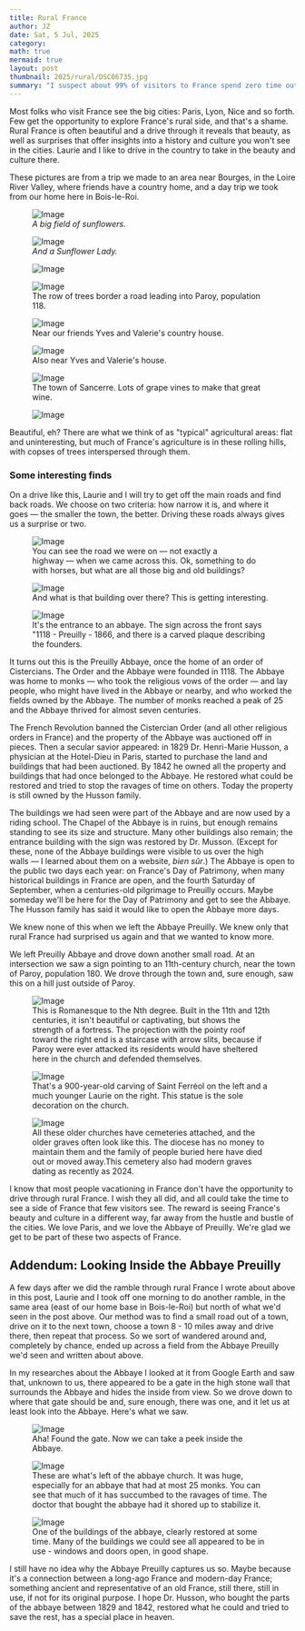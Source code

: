```yaml
---
title: Rural France  
author: JZ  
date: Sat, 5 Jul, 2025
category: 
math: true
mermaid: true
layout: post
thumbnail: 2025/rural/DSC06735.jpg
summary: "I suspect about 99% of visitors to France spend zero time outside Paris and the other big cities (okay, Americans might visit Normandy) and so do not see one of France's secrets: outside those cities is a beautiful rural France. We love to see this side of France; come with us for a look."
---  
```

Most folks who visit France see the big cities: Paris, Lyon, Nice and so forth. Few get the opportunity to explore France's rural side, and that's a shame. Rural France is often beautiful and a drive through it reveals that beauty, as well as surprises that offer insights into a history and culture you won't see in the cities. Laurie and I like to drive in the country to take in the beauty and culture there.

These pictures are from a trip we made to an area near Bourges, in the Loire River Valley, where friends have a country home, and a day trip we took from our home here in Bois-le-Roi. 

<figure>
    <img class='landscape' src="{{ "2025/rural/DSC06736.jpg" | prepend: site.imageurl | prepend: site.baseurl  }}" alt="Image" />
    <figcaption><em>A big field of sunflowers. </em></figcaption>
</figure>

<figure>
    <img class='landscape' src="{{ "2025/rural/DSC06735.jpg" | prepend: site.imageurl | prepend: site.baseurl  }}" alt="Image" />
    <figcaption><em>And a Sunflower Lady.</em></figcaption>
</figure>

<figure>
    <img class='landscape' src="{{ "2025/rural/DSC06742.jpg" | prepend: site.imageurl | prepend: site.baseurl  }}" alt="Image" />
    <figcaption><em></em></figcaption>
</figure>
<figure>
    <img class='landscape' src="{{ "2025/rural/DSC06761.jpg" | prepend: site.imageurl | prepend: site.baseurl  }}" alt="Image" />
    <figcaption class='wide'>The row of trees border a road leading into Paroy, population 118. </figcaption>
</figure>
<figure>
    <img class='landscape' src="{{ "2025/rural/IMG_7945.jpg" | prepend: site.imageurl | prepend: site.baseurl  }}" alt="Image" />
    <figcaption class='wide'>Near our friends Yves and Valerie's country house.</figcaption>
</figure>
<figure>
    <img class='landscape' src="{{ "2025/rural/IMG_7942.jpg" | prepend: site.imageurl | prepend: site.baseurl  }}" alt="Image" />
    <figcaption class='wide'>Also near Yves and Valerie's house.</figcaption>
</figure>
<figure>
    <img class='landscape' src="{{ "2025/rural/IMG_7907.jpg" | prepend: site.imageurl | prepend: site.baseurl  }}" alt="Image" />
    <figcaption class='wide'>The town of Sancerre. Lots of grape vines to make that great wine.</figcaption>
</figure>
<figure>
    <img class='landscape' src="{{ "2025/rural/DSC06792.jpg" | prepend: site.imageurl | prepend: site.baseurl  }}" alt="Image" />
    <figcaption class='wide'></figcaption>
</figure>

Beautiful, eh? There are what we think of as "typical" agricultural areas: flat and uninteresting, but much of France's agriculture is in these rolling hills, with copses of trees interspersed through them.

<h3>Some interesting finds</h3>
On a drive like this, Laurie and I will try to get off the main roads and find back roads. We choose on two criteria: how narrow it is, and where it goes&nbsp;&mdash;&nbsp;the smaller the town, the better. Driving these roads always gives us a surprise or two.

<figure>
    <img class='landscape' src="{{ "2025/rural/DSC06754.jpg" | prepend: site.imageurl | prepend: site.baseurl  }}" alt="Image" />
    <figcaption class='wide'>You can see the road we were on&nbsp;&mdash;&nbsp;not exactly a highway&nbsp;&mdash;&nbsp;when we came across this. Ok, something to do with horses, but what are all those big and old buildings? </figcaption>
</figure>
<figure>
    <img class='landscape' src="{{ "2025/rural/DSC06746.jpg" | prepend: site.imageurl | prepend: site.baseurl  }}" alt="Image" />
    <figcaption class='wide'>And what is that building over there? This is getting interesting.</figcaption>
</figure>
<figure>
    <img class='landscape' src="{{ "2025/rural/DSC06755.jpg" | prepend: site.imageurl | prepend: site.baseurl  }}" alt="Image" />
    <figcaption class='wide'>It's the entrance to an abbaye. The sign across the front says "1118 - Preuilly - 1866, and there is a carved plaque describing the founders.</figcaption>
</figure>
It turns out this is the Preuilly Abbaye, once the home of an order of Cistercians. The Order and the Abbaye were founded in 1118. The Abbaye was home to monks&nbsp;&mdash;&nbsp;who took the religious vows of the order&nbsp;&mdash;&nbsp;and lay people, who might have lived in the Abbaye or nearby, and who worked the fields owned by the Abbaye. The number of monks reached a peak of 25 and the Abbaye thrived for almost seven centuries.

The French Revolution banned the Cistercian Order (and all other religious orders in France) and the property of the Abbaye was auctioned off in pieces. Then a secular savior appeared: in 1829 Dr. Henri-Marie Husson, a physician at the Hotel-Dieu in Paris, started to purchase the land and buildings that had been auctioned. By 1842 he owned all the property and buildings that had once belonged to the Abbaye. He restored what could be restored and tried to stop the ravages of time on others. Today the property is still owned by the Husson family.

The buildings we had seen were part of the Abbaye and are now used by a riding school. The Chapel of the Abbaye is in ruins, but enough remains standing to see its size and structure. Many other buildings also remain; the entrance building with the sign was restored by Dr. Musson. (Except for these, none of the Abbaye buildings were visible to us over the high walls&nbsp;&mdash;&nbsp;I learned about them on a website, <em>bien sûr</em>.) The Abbaye is open to the public two days each year: on France's Day of Patrimony, when many historical buildings in France are open, and the fourth Saturday of September, when a centuries-old pilgrimage to Preuilly occurs. Maybe someday we'll be here for the Day of Patrimony and get to see the Abbaye. The Husson family has said it would like to open the Abbaye more days.

We knew none of this when we left the Abbaye Preuilly. We knew only that rural France had surprised us again and that we wanted to know more.

We left Preuilly Abbaye and drove down another small road. At an intersection we saw a sign pointing to an 11th-century church, near the town of Paroy, population 180. We drove through the town and, sure enough, saw this on a hill just outside of Paroy.

<figure>
    <img class='landscape' src="{{ "2025/rural/DSC06772.jpg" | prepend: site.imageurl | prepend: site.baseurl  }}" alt="Image" />
    <figcaption class='wide'>This is Romanesque to the Nth degree. Built in the 11th and 12th centuries, it isn't beautiful or captivating, but shows the strength of a fortress. The projection with the pointy roof toward the right end is a staircase with arrow slits, because if Paroy were ever attacked its residents would have sheltered here in the church and defended themselves.</figcaption>
</figure>
<figure>
    <img class='portrait' src="{{ "2025/rural/DSC06757.jpg" | prepend: site.imageurl | prepend: site.baseurl  }}" alt="Image" />
    <figcaption class='wide'>That's a 900-year-old carving of Saint Ferréol on the left and a much younger Laurie on the right. This statue is the sole decoration on the church.</figcaption>
</figure>
<figure>
    <img class='landscape' src="{{ "2025/rural/DSC06758.jpg" | prepend: site.imageurl | prepend: site.baseurl  }}" alt="Image" />
    <figcaption class='wide'>All these older churches have cemeteries attached, and the older graves often look like this. The diocese has no money to maintain them and the family of people buried here have died out or moved away.This cemetery also had modern graves dating as recently as 2024. </figcaption>
</figure>

I know that most people vacationing in France don't have the opportunity to drive through rural France. I wish they all did, and all could take the time to see a side of France that few visitors see. The reward is seeing France's beauty and culture in a different way, far away from the hustle and bustle of the cities. We love Paris, and we love the Abbaye of Preuilly. We're glad we get to be part of these two aspects of France.

<h2>Addendum: Looking Inside the Abbaye Preuilly</h2>
A few days after we did the ramble through rural France I wrote about above in this post, Laurie and I took off one morning to do another ramble, in the same area (east of our home base in Bois-le-Roi) but north of what we'd seen in the post above. Our method was to find a small road out of a town, drive on it to the next town, choose a town 8 - 10 miles away and drive there, then repeat that process. So we sort of wandered around and, completely by chance, ended up across a field from the Abbaye Preuilly we'd seen and written about above. 

In my researches about the Abbaye I looked at it from Google Earth and saw that, unknown to us, there appeared to be a gate in the high stone wall that surrounds the Abbaye and hides the inside from view. So we drove down to where that gate should be and, sure enough, there was one, and it let us at least look into the Abbaye. Here's what we saw.

<figure>
    <img class='landscape' src="{{ "2025/rural/DSC06851.jpg" | prepend: site.imageurl | prepend: site.baseurl  }}" alt="Image" />
    <figcaption class='wide'>Aha! Found the gate. Now we can take a peek inside the Abbaye.</figcaption>
</figure>
<figure>
    <img class='landscape' src="{{ "2025/rural/DSC06850.jpg" | prepend: site.imageurl | prepend: site.baseurl  }}" alt="Image" />
    <figcaption class='wide'>These are what's left of the abbaye church. It was huge, especially for an abbaye that had at most 25 monks. You can see that much of it has succumbed to the ravages of time. The doctor that bought the abbaye had it shored up to stabilize it. </figcaption>
</figure>
<figure>
    <img class='landscape' src="{{ "2025/rural/DSC06849.jpg" | prepend: site.imageurl | prepend: site.baseurl  }}" alt="Image" />
    <figcaption class='wide'>One of the buildings of the abbaye, clearly restored at some time. Many of the buildings we could see all appeared to be in use - windows and doors open, in good shape.</figcaption>
</figure>

I still have no idea why the Abbaye Preuilly captures us so. Maybe because it's a connection between a long-ago France and modern-day France; something ancient and representative of an old France, still there, still in use, if not for its original purpose. I hope Dr. Husson, who bought the parts of the abbaye between 1829 and 1842, restored what he could and tried to save the rest, has a special place in heaven. 